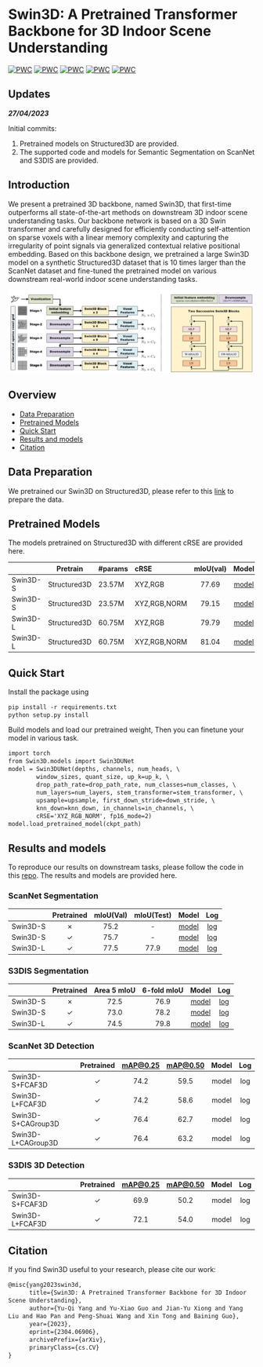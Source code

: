 # Swin3D: A Pretrained Transformer Backbone for 3D Indoor Scene Understanding

[![PWC](https://img.shields.io/endpoint.svg?url=https://paperswithcode.com/badge/swin3d-a-pretrained-transformer-backbone-for/semantic-segmentation-on-scannet)](https://paperswithcode.com/sota/semantic-segmentation-on-scannet?p=swin3d-a-pretrained-transformer-backbone-for)
[![PWC](https://img.shields.io/endpoint.svg?url=https://paperswithcode.com/badge/swin3d-a-pretrained-transformer-backbone-for/semantic-segmentation-on-s3dis-area5)](https://paperswithcode.com/sota/semantic-segmentation-on-s3dis-area5?p=swin3d-a-pretrained-transformer-backbone-for)
[![PWC](https://img.shields.io/endpoint.svg?url=https://paperswithcode.com/badge/swin3d-a-pretrained-transformer-backbone-for/semantic-segmentation-on-s3dis)](https://paperswithcode.com/sota/semantic-segmentation-on-s3dis?p=swin3d-a-pretrained-transformer-backbone-for)
[![PWC](https://img.shields.io/endpoint.svg?url=https://paperswithcode.com/badge/swin3d-a-pretrained-transformer-backbone-for/3d-object-detection-on-scannetv2)](https://paperswithcode.com/sota/3d-object-detection-on-scannetv2?p=swin3d-a-pretrained-transformer-backbone-for)
[![PWC](https://img.shields.io/endpoint.svg?url=https://paperswithcode.com/badge/swin3d-a-pretrained-transformer-backbone-for/3d-object-detection-on-s3dis)](https://paperswithcode.com/sota/3d-object-detection-on-s3dis?p=swin3d-a-pretrained-transformer-backbone-for)

## Updates

***27/04/2023***

Initial commits:

1. Pretrained models on Structured3D are provided.
2. The supported code and models for Semantic Segmentation on ScanNet and S3DIS are provided.

## Introduction

We present a pretrained 3D backbone, named Swin3D, that first-time outperforms all state-of-the-art methods on downstream 3D indoor scene understanding tasks. Our backbone network is based on a 3D Swin transformer and carefully designed for efficiently conducting self-attention on sparse voxels with a linear memory complexity and capturing the irregularity of point signals via generalized contextual relative positional embedding. Based on this backbone design, we pretrained a large Swin3D model on a synthetic Structured3D dataset that is 10 times larger than the ScanNet dataset and fine-tuned the pretrained model on various downstream real-world indoor scene understanding tasks.

![teaser](figures/swin3D.png)

## Overview

- [Data Preparation](#data-preparation)
- [Pretrained Models](#pretrained-models)
- [Quick Start](#quick-start)
- [Results and models](#results-and-models)
- [Citation](#citation)

## Data Preparation

We pretrained our Swin3D on Structured3D, please refer to this [link](https://github.com/yuxiaoguo/Uni3DScenes) to prepare the data.

## Pretrained Models

The models pretrained on Structured3D with different cRSE are provided here.

|          |   Pretrain   | #params | cRSE         | mIoU(val) |   Model   |   Log   |
| :------- | :----------: | :------ | :----------- | :-------: | :-------: | :-----: |
| Swin3D-S | Structured3D | 23.57M  | XYZ,RGB      |   77.69   | [model]() | [log]() |
| Swin3D-S | Structured3D | 23.57M  | XYZ,RGB,NORM |   79.15   | [model]() | [log]() |
| Swin3D-L | Structured3D | 60.75M  | XYZ,RGB      |   79.79   | [model]() | [log]() |
| Swin3D-L | Structured3D | 60.75M  | XYZ,RGB,NORM |   81.04   | [model]() | [log]() |

## Quick Start

Install the package using 

    pip install -r requirements.txt
    python setup.py install

Build models and load our pretrained weight, Then you can finetune your model in various task.

    import torch
    from Swin3D.models import Swin3DUNet
    model = Swin3DUNet(depths, channels, num_heads, \
            window_sizes, quant_size, up_k=up_k, \
            drop_path_rate=drop_path_rate, num_classes=num_classes, \
            num_layers=num_layers, stem_transformer=stem_transformer, \
            upsample=upsample, first_down_stride=down_stride, \
            knn_down=knn_down, in_channels=in_channels, \
            cRSE='XYZ_RGB_NORM', fp16_mode=2)
    model.load_pretrained_model(ckpt_path)

## Results and models

To reproduce our results on downstream tasks, please follow the code in this [repo](https://github.com/Yukichiii/Swin3D_Task). The results and models are provided here.

### ScanNet Segmentation

|          | Pretrained | mIoU(Val) | mIoU(Test) |   Model   |   Log   |
| :------- | :--------: | :-------: | :--------: | :-------: | :-----: |
| Swin3D-S |  &cross;   |   75.2    |     -      | [model]() | [log]() |
| Swin3D-S |  &check;   |   75.7    |     -      | [model]() | [log]() |
| Swin3D-L |  &check;   |   77.5    |    77.9    | [model]() | [log]() |

### S3DIS Segmentation

|          | Pretrained | Area 5 mIoU | 6-fold mIoU |   Model   |   Log   |
| :------- | :--------: | :---------: | :---------: | :-------: | :-----: |
| Swin3D-S |  &cross;   |    72.5     |    76.9     | [model]() | [log]() |
| Swin3D-S |  &check;   |    73.0     |    78.2     | [model]() | [log]() |
| Swin3D-L |  &check;   |    74.5     |    79.8     | [model]() | [log]() |

### ScanNet 3D Detection

|                    | Pretrained | mAP@0.25 | mAP@0.50 | Model |  Log  |
| :----------------- | :--------: | :------: | :------: | :---: | :---: |
| Swin3D-S+FCAF3D    |  &check;   |   74.2   |   59.5   | model |  log  |
| Swin3D-L+FCAF3D    |  &check;   |   74.2   |   58.6   | model |  log  |
| Swin3D-S+CAGroup3D |  &check;   |   76.4   |   62.7   | model |  log  |
| Swin3D-L+CAGroup3D |  &check;   |   76.4   |   63.2   | model |  log  |

### S3DIS 3D Detection

|                 | Pretrained | mAP@0.25 | mAP@0.50 | Model |  Log  |
| :-------------- | :--------: | :------: | :------: | :---: | :---: |
| Swin3D-S+FCAF3D |  &check;   |   69.9   |   50.2   | model |  log  |
| Swin3D-L+FCAF3D |  &check;   |   72.1   |   54.0   | model |  log  |

## Citation

If you find Swin3D useful to your research, please cite our work:

```
@misc{yang2023swin3d,
      title={Swin3D: A Pretrained Transformer Backbone for 3D Indoor Scene Understanding}, 
      author={Yu-Qi Yang and Yu-Xiao Guo and Jian-Yu Xiong and Yang Liu and Hao Pan and Peng-Shuai Wang and Xin Tong and Baining Guo},
      year={2023},
      eprint={2304.06906},
      archivePrefix={arXiv},
      primaryClass={cs.CV}
}
```

